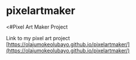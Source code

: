 # pixelartmaker
<#Pixel Art Maker Project


Link to my pixel art project [https://olajumokeolubayo.github.io/pixelartmaker/](https://olajumokeolubayo.github.io/pixelartmaker/)
